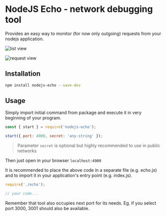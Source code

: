 # NodeJS Echo - network debugging tool

Provides an easy way to monitor (for now only outgoing) requests from your nodejs application.

![list view](https://github.com/Anissoft/nodejs-echo/raw/master/screenshots/rl.png)

![request view](https://github.com/Anissoft/nodejs-echo/raw/master/screenshots/rw.png)

## Installation

```sh
npm install nodejs-echo --save-dev
```

## Usage

Simply import initial command from package and execute it in very beginning of your program.

```js
const { start } = require('nodejs-echo');

start({ port: 4900, secret: 'any-string' });
```

> Parameter `secret` is optional but highly recommended to use in public networks

Then just open in your browser `localhost:4900`

It is recommended to place the above code in a separate file (e.g. echo.js) and to import it in your application's entry point (e.g. index.js).

```js
require('./echo');

// your code...
```

Remember that tool also occupies next port for its needs. Eg. if you select port 3000, 3001 should also be available.
